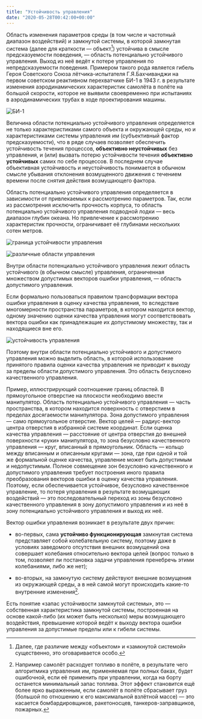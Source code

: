 ```yaml
---
title: "Устойчивость управления"
date: "2020-05-28T00:42:00+00:00"
---
```


Область изменения параметров среды (в том числе и частотный диапазон воздействий) и замкнутой системы, в которой замкнутая система (далее для краткости — объект[^1]) устойчива в смысле предсказуемости поведения, — область потенциально устойчивого управления. Выход из неё ведёт к потере управления по непредсказуемости поведения. Примером такого рода является гибель Героя Советского Союза лётчика-испытателя Г.Я.Бахчиванджи на первом советском реактивном перехватчике БИ-1 в 1943 г. в результате изменения аэродинамических характеристик самолёта в полёте на большой скорости, которое не выявили своевременно при испытаниях в аэродинамических трубах в ходе проектирования машины.

[^1]: Далее, где различие между «объектом» и «замкнутой системой» существенно, это оговаривается особо.

![БИ-1](1.png)

Величина области потенциально устойчивого управления определяется не только характеристиками самого объекта и окружающей среды, но и характеристиками системы управления им (субъективный фактор предсказуемости), что в ряде случаев позволяет обеспечить устойчивость течения процессов, **объективно неустойчивых** без управления, и (или) вызвать потерю устойчивости течения **объективно устойчивых** самих по себе процессов. В последнем случае объективная устойчивость и неустойчивость понимается в обычном смысле убывания отклонения возмущенного движения с течением времени после снятия действия возмущающего фактора.

Область потенциально устойчивого управления определяется в зависимости от привлекаемых к рассмотрению параметров. Так, если из рассмотрения исключить прочность корпуса, то область потенциально устойчивого управления подводной лодки — весь диапазон глубин океана. Но привлечение к рассмотрению характеристик прочности, ограничивает её глубинами нескольких сотен метров.

![граница устойчивости управления](2.png)

![различные области управления](3.png)

Внутри области потенциально устойчивого управления лежит область устойчивого (в обычном смысле) управления, ограниченная множеством допустимых векторов ошибки управления, — область допустимого управления.

Если формально пользоваться правилом трансформации вектора ошибки управления в оценку качества управления, то вследствие многомерности пространства параметров, в котором находится вектор, одному значению оценки качества управления могут соответствовать вектора ошибки как принадлежащие их допустимому множеству, так и находящиеся вне его. 

![устойчивость управления](4.png)

Поэтому внутри области потенциально устойчивого и допустимого управления можно выделить область, в которой использование принятого правила оценки качества управления не приводит к выходу за пределы области допустимого управления. Это область безусловно качественного управления.

Пример, иллюстрирующий соотношение границ областей. В прямоугольное отверстие на плоскости необходимо ввести манипулятор. Область потенциально устойчивого управления — часть пространства, в котором находится поверхность с отверстием в пределах досягаемости манипулятора. Зона допустимого управления — само прямоугольное отверстие. Вектор целей — радиус-вектор центра отверстия в избранной системе координат. Если оценка качества управления — расстояние от центра отверстия до внешней поверхности «руки» манипулятора, то зона безусловно качественного управления — круг, вписанный в прямоугольник. Область — кольцо между вписанным и описанным кругами — зона, где при одной и той же формальной оценке качества, управление может быть допустимым и недопустимым. Полное совмещение зон безусловно качественного и допустимого управления требует построения иного правила преобразования векторов ошибки в оценку качества управления. Поэтому, если обеспечивается устойчивое, безусловно качественное управление, то потеря управления в результате возмущающих воздействий — это последовательный переход из зоны безусловно качественного управления в зону допустимого управления и из неё в зону потенциально устойчивого управления и выход их неё.

Вектор ошибки управления возникает в результате двух причин:

- во-первых, сама **устойчиво функционирующая** замкнутая система представляет собой колебательную систему, поэтому даже в условиях заведомого отсутствия внешних возмущений она совершает колебания относительно вектора целей (вопрос только в том, позволяет ли постановка задачи управления пренебречь этими колебаниями, либо же нет);

- во-вторых, на замкнутую систему действуют внешние возмущения из окружающей среды, а в ней самой могут происходить какие-то внутренние изменения[^2].

[^2]: Например самолёт расходует топливо в полёте, в результате чего алгоритмика управления им, применяемая при полных баках, будет ошибочной, если её применить при управлении, когда на борту останется минимальный запас топлива. Этот эффект становится ещё более ярко выраженным, если самолёт в полёте сбрасывает груз (большой по отношению к его максимальной взлётной массе) — это касается бомбардировщиков, ракетоносцев, танкеров-заправщиков, пожарных.

Есть понятие «запас устойчивости замкнутой системы», это — собственная характеристика замкнутой системы, построенная на основе какой-либо (их может быть несколько) меры возмущающего воздействия, превышение которой ведёт к выходу вектора ошибки управления за допустимые пределы или к гибели системы.
